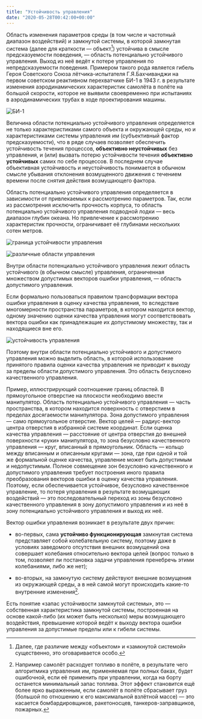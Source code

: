 ```yaml
---
title: "Устойчивость управления"
date: "2020-05-28T00:42:00+00:00"
---
```


Область изменения параметров среды (в том числе и частотный диапазон воздействий) и замкнутой системы, в которой замкнутая система (далее для краткости — объект[^1]) устойчива в смысле предсказуемости поведения, — область потенциально устойчивого управления. Выход из неё ведёт к потере управления по непредсказуемости поведения. Примером такого рода является гибель Героя Советского Союза лётчика-испытателя Г.Я.Бахчиванджи на первом советском реактивном перехватчике БИ-1 в 1943 г. в результате изменения аэродинамических характеристик самолёта в полёте на большой скорости, которое не выявили своевременно при испытаниях в аэродинамических трубах в ходе проектирования машины.

[^1]: Далее, где различие между «объектом» и «замкнутой системой» существенно, это оговаривается особо.

![БИ-1](1.png)

Величина области потенциально устойчивого управления определяется не только характеристиками самого объекта и окружающей среды, но и характеристиками системы управления им (субъективный фактор предсказуемости), что в ряде случаев позволяет обеспечить устойчивость течения процессов, **объективно неустойчивых** без управления, и (или) вызвать потерю устойчивости течения **объективно устойчивых** самих по себе процессов. В последнем случае объективная устойчивость и неустойчивость понимается в обычном смысле убывания отклонения возмущенного движения с течением времени после снятия действия возмущающего фактора.

Область потенциально устойчивого управления определяется в зависимости от привлекаемых к рассмотрению параметров. Так, если из рассмотрения исключить прочность корпуса, то область потенциально устойчивого управления подводной лодки — весь диапазон глубин океана. Но привлечение к рассмотрению характеристик прочности, ограничивает её глубинами нескольких сотен метров.

![граница устойчивости управления](2.png)

![различные области управления](3.png)

Внутри области потенциально устойчивого управления лежит область устойчивого (в обычном смысле) управления, ограниченная множеством допустимых векторов ошибки управления, — область допустимого управления.

Если формально пользоваться правилом трансформации вектора ошибки управления в оценку качества управления, то вследствие многомерности пространства параметров, в котором находится вектор, одному значению оценки качества управления могут соответствовать вектора ошибки как принадлежащие их допустимому множеству, так и находящиеся вне его. 

![устойчивость управления](4.png)

Поэтому внутри области потенциально устойчивого и допустимого управления можно выделить область, в которой использование принятого правила оценки качества управления не приводит к выходу за пределы области допустимого управления. Это область безусловно качественного управления.

Пример, иллюстрирующий соотношение границ областей. В прямоугольное отверстие на плоскости необходимо ввести манипулятор. Область потенциально устойчивого управления — часть пространства, в котором находится поверхность с отверстием в пределах досягаемости манипулятора. Зона допустимого управления — само прямоугольное отверстие. Вектор целей — радиус-вектор центра отверстия в избранной системе координат. Если оценка качества управления — расстояние от центра отверстия до внешней поверхности «руки» манипулятора, то зона безусловно качественного управления — круг, вписанный в прямоугольник. Область — кольцо между вписанным и описанным кругами — зона, где при одной и той же формальной оценке качества, управление может быть допустимым и недопустимым. Полное совмещение зон безусловно качественного и допустимого управления требует построения иного правила преобразования векторов ошибки в оценку качества управления. Поэтому, если обеспечивается устойчивое, безусловно качественное управление, то потеря управления в результате возмущающих воздействий — это последовательный переход из зоны безусловно качественного управления в зону допустимого управления и из неё в зону потенциально устойчивого управления и выход их неё.

Вектор ошибки управления возникает в результате двух причин:

- во-первых, сама **устойчиво функционирующая** замкнутая система представляет собой колебательную систему, поэтому даже в условиях заведомого отсутствия внешних возмущений она совершает колебания относительно вектора целей (вопрос только в том, позволяет ли постановка задачи управления пренебречь этими колебаниями, либо же нет);

- во-вторых, на замкнутую систему действуют внешние возмущения из окружающей среды, а в ней самой могут происходить какие-то внутренние изменения[^2].

[^2]: Например самолёт расходует топливо в полёте, в результате чего алгоритмика управления им, применяемая при полных баках, будет ошибочной, если её применить при управлении, когда на борту останется минимальный запас топлива. Этот эффект становится ещё более ярко выраженным, если самолёт в полёте сбрасывает груз (большой по отношению к его максимальной взлётной массе) — это касается бомбардировщиков, ракетоносцев, танкеров-заправщиков, пожарных.

Есть понятие «запас устойчивости замкнутой системы», это — собственная характеристика замкнутой системы, построенная на основе какой-либо (их может быть несколько) меры возмущающего воздействия, превышение которой ведёт к выходу вектора ошибки управления за допустимые пределы или к гибели системы.
